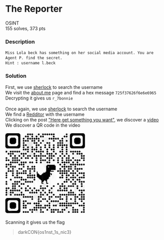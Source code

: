 # The Reporter

OSINT<br/>
155 solves, 373 pts<br/>

### Description
````
Miss Lola beck has something on her social media account. You are Agent P. find the secret.
Hint : username l.beck
````



### Solution
First, we use [sherlock](https://github.com/sherlock-project/sherlock) to search the username<br/>
We visit the [about.me](https://about.me/l.beck) page and find a hex message `725f37626f6e6e6965`<br/>
Decrypting it gives us `r_7bonnie`<br/><br/>
Once again, we use [sherlock](https://github.com/sherlock-project/sherlock) to search the username<br/>
We find a [Redditor](https://www.reddit.com/user/r_7bonnie) with the username<br/>
Clicking on the post ["Here get something you want"](https://www.reddit.com/user/r_7bonnie/comments/lmrxae/here_get_something_you_want/), we discover a [video](https://github.com/StrixGoldhorn/CTF-Writeups/blob/main/DarkCON2021/Assets/r_7bonnie.mp4)<br/>
We discover a QR code in the video<br/><br/>
<img src="https://github.com/StrixGoldhorn/CTF-Writeups/blob/main/DarkCON2021/Assets/r_7bonnieQR.jpg" width="250" height="250"><br/><br/>
Scanning it gives us the flag
> darkCON{os1nst_1s_nic3}
